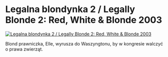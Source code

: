 Legalna blondynka 2 / Legally Blonde 2: Red, White & Blonde 2003 
=============
[![Legalna blondynka 2 / Legally Blonde 2: Red, White & Blonde 2003 ](http://vidos.pl/images/player.gif)](http://vidos.pl/legalna-blondynka-2-legally-blonde-2-red-white-blonde-2003)

 Blond prawniczka, Elle, wyrusza do Waszyngtonu, by w kongresie walczyć o prawa zwierząt.

